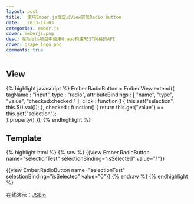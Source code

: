 ```yaml
---
layout: post
title:  使用Ember.js自定义View实现Radio button
date:   2013-12-03
categories: ember.js
cover: emberjs.png
desc: 在Rails项目中使用Grape构建REST风格的API
cover: grape_logo.png
comments: true
---
```



## View

{% highlight javascript %}
Ember.RadioButton = Ember.View.extend({
    tagName : "input",
    type : "radio",
    attributeBindings : [ "name", "type", "value", "checked:checked:" ],
    click : function() {
        this.set("selection", this.$().val());
    },
    checked : function() {
        return this.get("value") == this.get("selection");   
    }.property()
});
{% endhighlight %}

## Template

{% highlight html %}
{% raw %}
{{view Ember.RadioButton name="selectionTest" selectionBinding="isSelected" value="1"}}
    
{{view Ember.RadioButton name="selectionTest" selectionBinding="isSelected" value="0"}}
{% endraw %}
{% endhighlight %}

在线演示：[JSBin](http://emberjs.jsbin.com/ajOlaMuW/1/edit)



